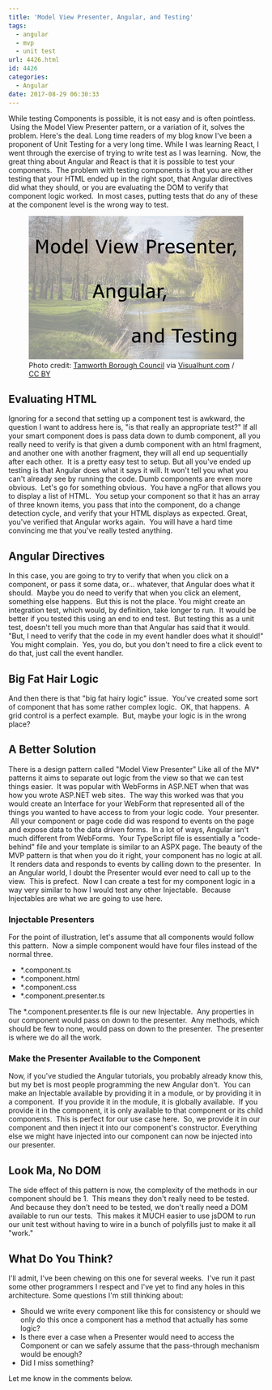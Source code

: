 ```yaml
---
title: 'Model View Presenter, Angular, and Testing'
tags:
  - angular
  - mvp
  - unit test
url: 4426.html
id: 4426
categories:
  - Angular
date: 2017-08-29 06:30:33
---
```


While testing Components is possible, it is not easy and is often pointless.  Using the Model View Presenter pattern, or a variation of it, solves the problem. Here's the deal. Long time readers of my blog know I've been a proponent of Unit Testing for a very long time. While I was learning React, I went through the exercise of trying to write test as I was learning.  Now, the great thing about Angular and React is that it is possible to test your components.  The problem with testing components is that you are either testing that your HTML ended up in the right spot, that Angular directives did what they should, or you are evaluating the DOM to verify that component logic worked.  In most cases, putting tests that do any of these at the component level is the wrong way to test. <figure>![](/uploads/2017/08/2017-08-27.jpg "Model View Presenter, Angular, and Testing")<figcaption>Photo credit: [Tamworth Borough Council](//www.flickr.com/photos/tamworthboroughcouncil/15657023428/) via [Visualhunt.com](//visualhunt.com/re/e21893) / [ CC BY](//creativecommons.org/licenses/by/2.0/)</figcaption></figure>

<!-- more --> 

Evaluating HTML
---------------

Ignoring for a second that setting up a component test is awkward, the question I want to address here is, "is that really an appropriate test?" If all your smart component does is pass data down to dumb component, all you really need to verify is that given a dumb component with an html fragment, and another one with another fragment, they will all end up sequentially after each other.  It is a pretty easy test to setup. But all you've ended up testing is that Angular does what it says it will. It won't tell you what you can't already see by running the code. Dumb components are even more obvious.  Let's go for something obvious.  You have a ngFor that allows you to display a list of HTML.  You setup your component so that it has an array of three known items, you pass that into the component, do a change detection cycle, and verify that your HTML displays as expected. Great, you've verified that Angular works again.  You will have a hard time convincing me that you've really tested anything.

Angular Directives
------------------

In this case, you are going to try to verify that when you click on a component, or pass it some data, or... whatever, that Angular does what it should.  Maybe you do need to verify that when you click an element, something else happens.  But this is not the place. You might create an integration test, which would, by definition, take longer to run.  It would be better if you tested this using an end to end test.  But testing this as a unit test, doesn't tell you much more than that Angular has said that it would. "But, I need to verify that the code in my event handler does what it should!"  You might complain.  Yes, you do, but you don't need to fire a click event to do that, just call the event handler.

Big Fat Hair Logic
------------------

And then there is that "big fat hairy logic" issue.  You've created some sort of component that has some rather complex logic.  OK, that happens.  A grid control is a perfect example.  But, maybe your logic is in the wrong place?

A Better Solution
-----------------

There is a design pattern called "Model View Presenter" Like all of the MV* patterns it aims to separate out logic from the view so that we can test things easier.  It was popular with WebForms in ASP.NET when that was how you wrote ASP.NET web sites.  The way this worked was that you would create an Interface for your WebForm that represented all of the things you wanted to have access to from your logic code.  Your presenter.  All your component or page code did was respond to events on the page and expose data to the data driven forms.  In a lot of ways, Angular isn't much different from WebForms.  Your TypeScript file is essentially a "code-behind" file and your template is similar to an ASPX page. The beauty of the MVP pattern is that when you do it right, your component has no logic at all.  It renders data and responds to events by calling down to the presenter.  In an Angular world, I doubt the Presenter would ever need to call up to the view.  This is prefect.  Now I can create a test for my component logic in a way very similar to how I would test any other Injectable.  Because Injectables are what we are going to use here.

### Injectable Presenters

For the point of illustration, let's assume that all components would follow this pattern.  Now a simple component would have four files instead of the normal three.

*   *.component.ts
*   *.component.html
*   *.component.css
*   *.component.presenter.ts

The *.component.presenter.ts file is our new Injectable.  Any properties in our component would pass on down to the presenter.  Any methods, which should be few to none, would pass on down to the presenter.  The presenter is where we do all the work.

### Make the Presenter Available to the Component

Now, if you've studied the Angular tutorials, you probably already know this, but my bet is most people programming the new Angular don't.  You can make an Injectable available by providing it in a module, or by providing it in a component.  If you provide it in the module, it is globally available.  If you provide it in the component, it is only available to that component or its child components.  This is perfect for our use case here.  So, we provide it in our component and then inject it into our component's constructor. Everything else we might have injected into our component can now be injected into our presenter.

Look Ma, No DOM
---------------

The side effect of this pattern is now, the complexity of the methods in our component should be 1.  This means they don't really need to be tested.  And because they don't need to be tested, we don't really need a DOM available to run our tests.  This makes it MUCH easier to use jsDOM to run our unit test without having to wire in a bunch of polyfills just to make it all "work."

What Do You Think?
------------------

I'll admit, I've been chewing on this one for several weeks.  I've run it past some other programmers I respect and I've yet to find any holes in this architecture. Some questions I'm still thinking about:

*   Should we write every component like this for consistency or should we only do this once a component has a method that actually has some logic?
*   Is there ever a case when a Presenter would need to access the Component or can we safely assume that the pass-through mechanism would be enough?
*   Did I miss something?

Let me know in the comments below.
